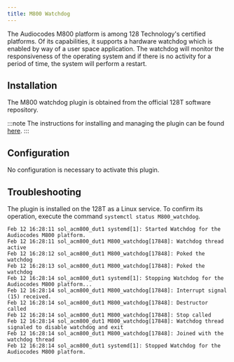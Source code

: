 ```yaml
---
title: M800 Watchdog
---
```


The Audiocodes M800 platform is among 128 Technology's certified platforms. Of its capabilities, it supports a hardware watchdog which is enabled by way of a user space application. The watchdog will monitor the responsiveness of the operating system and if there is no activity for a period of time, the system will perform a restart.

## Installation

The M800 watchdog plugin is obtained from the official 128T software repository.

:::note
The instructions for installing and managing the plugin can be found [here](plugin_intro.md#installation-and-management).
:::

## Configuration

No configuration is necessary to activate this plugin.

## Troubleshooting

The plugin is installed on the 128T as a Linux service.  To confirm its operation, execute the command `systemctl status M800_watchdog`.

```
Feb 12 16:28:11 sol_acm800_dut1 systemd[1]: Started Watchdog for the Audiocodes M800 platform.
Feb 12 16:28:11 sol_acm800_dut1 M800_watchdog[17848]: Watchdog thread active
Feb 12 16:28:12 sol_acm800_dut1 M800_watchdog[17848]: Poked the watchdog
Feb 12 16:28:13 sol_acm800_dut1 M800_watchdog[17848]: Poked the watchdog
Feb 12 16:28:14 sol_acm800_dut1 systemd[1]: Stopping Watchdog for the Audiocodes M800 platform...
Feb 12 16:28:14 sol_acm800_dut1 M800_watchdog[17848]: Interrupt signal (15) received.
Feb 12 16:28:14 sol_acm800_dut1 M800_watchdog[17848]: Destructor called
Feb 12 16:28:14 sol_acm800_dut1 M800_watchdog[17848]: Stop called
Feb 12 16:28:14 sol_acm800_dut1 M800_watchdog[17848]: Watchdog thread signaled to disable watchdog and exit
Feb 12 16:28:14 sol_acm800_dut1 M800_watchdog[17848]: Joined with the watchdog thread
Feb 12 16:28:14 sol_acm800_dut1 systemd[1]: Stopped Watchdog for the Audiocodes M800 platform.
```
